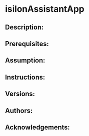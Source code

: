 # isilonAssistantApp

## Description:

## Prerequisites:

## Assumption:

## Instructions:

## Versions:

## Authors:

## Acknowledgements:
